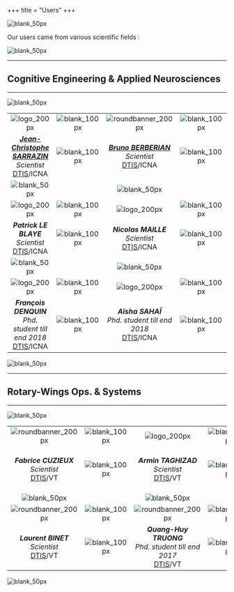 +++
title = "Users"
+++

![blank_50px](/img/blank_50px.jpg)

Our users came from various scientific fields :

![blank_50px](/img/blank_50px.jpg)

---

## Cognitive Engineering & Applied Neurosciences

---

![blank_50px](/img/blank_50px.jpg)

| | | | | | | |
| :---: | :---: | :---: | :---: | :---: | :---: | :---: |
| ![logo_200px](/img/logo_200px.png) | ![blank_100px](/img/blank_100px.jpg) | ![roundbanner_200px](/img/banners/roundbanner-bberberian_200px.png) | ![blank_100px](/img/blank_100px.jpg) | ![logo_200px](/img/logo_200px.png) | ![blank_100px](/img/blank_100px.jpg) | ![roundbanner_200px](/img/banners/roundbanner-trakotomamonjy_200px.png) |
| ***[Jean-Christophe SARRAZIN](https://www.researchgate.net/profile/Jean-Christophe_Sarrazin)***<br>*Scientist*<br>[DTIS](http://www.onera.fr/en/dtis-information-processing-and-systems)/ICNA | ![blank_100px](/img/blank_100px.jpg) | ***[Bruno BERBERIAN](https://www.researchgate.net/profile/Bruno_Berberian)***<br>*Scientist*<br>[DTIS](http://www.onera.fr/en/dtis-information-processing-and-systems)/ICNA | ![blank_100px](/img/blank_100px.jpg) | ***[Andrea DESANTIS](https://www.researchgate.net/profile/Andrea_Desantis3)***<br>*Scientist*<br>[DTIS](http://www.onera.fr/en/dtis-information-processing-and-systems)/ICNA | ![blank_100px](/img/blank_100px.jpg) | ***[Thomas RAKOTOMAMONJY](https://www.researchgate.net/profile/Thomas_Rakotomamonjy)***<br>*Scientist*<br>[DTIS](http://www.onera.fr/en/dtis-information-processing-and-systems)/ICNA |
| ![blank_50px](/img/blank_50px.jpg) | | ![blank_50px](/img/blank_50px.jpg) | | ![blank_50px](/img/blank_50px.jpg) | | ![blank_50px](/img/blank_50px.jpg) |
| ![logo_200px](/img/logo_200px.png) | ![blank_100px](/img/blank_100px.jpg) | ![logo_200px](/img/logo_200px.png) | ![blank_100px](/img/blank_100px.jpg) | ![roundbanner_200px](/img/banners/roundbanner-bsomon_200px.png) | ![blank_100px](/img/blank_100px.jpg) | ![roundbanner_200px](/img/banners/roundbanner-jgouraud_200px.png) | ![blank_100px](/img/blank_100px.jpg) | ![roundbanner_200px](/img/banners/roundbanner-jgouraud_200px.png) |
| ***Patrick LE BLAYE***<br>*Scientist*<br>[DTIS](http://www.onera.fr/en/dtis-information-processing-and-systems)/ICNA | ![blank_100px](/img/blank_100px.jpg) | ***Nicolas MAILLE***<br>*Scientist*<br>[DTIS](http://www.onera.fr/en/dtis-information-processing-and-systems)/ICNA | ![blank_100px](/img/blank_100px.jpg) | ***[Bertille SOMON](https://www.researchgate.net/profile/Bertille_Somon)***<br>*Phd. student till end 2018*<br>[DTIS](http://www.onera.fr/en/dtis-information-processing-and-systems)/ICNA | ![blank_100px](/img/blank_100px.jpg) | ***[Jonas GOURAUD](http://www.jonasgouraud.com/)***<br>*Phd. student till end 2018*<br>[DTIS](http://www.onera.fr/en/dtis-information-processing-and-systems)/ICNA |
| ![blank_50px](/img/blank_50px.jpg) | | ![blank_50px](/img/blank_50px.jpg) | | ![blank_50px](/img/blank_50px.jpg) | | ![blank_50px](/img/blank_50px.jpg) |
| ![logo_200px](/img/logo_200px.png) | ![blank_100px](/img/blank_100px.jpg) | ![logo_200px](/img/logo_200px.png) | ![blank_100px](/img/blank_100px.jpg) | ![logo_200px](/img/logo_200px.png) | ![blank_100px](/img/blank_100px.jpg) | ![logo_200px](/img/logo_200px.png) | ![blank_100px](/img/blank_100px.jpg) |
| ***François DENQUIN***<br>*Phd. student till end 2018*<br>[DTIS](http://www.onera.fr/en/dtis-information-processing-and-systems)/ICNA | ![blank_100px](/img/blank_100px.jpg) | ***Aïsha SAHAÏ***<br>*Phd. student till end 2018*<br>[DTIS](http://www.onera.fr/en/dtis-information-processing-and-systems)/ICNA | ![blank_100px](/img/blank_100px.jpg) | ***Mick SALOMONE***<br>*Phd. student till end 2020*<br>[DTIS](http://www.onera.fr/en/dtis-information-processing-and-systems)/ICNA | ![blank_100px](/img/blank_100px.jpg) | ***Florent BOLLON***<br>*Phd. student till end 2020*<br>[DTIS](http://www.onera.fr/en/dtis-information-processing-and-systems)/ICNA |

![blank_50px](/img/blank_50px.jpg)

---

## Rotary-Wings Ops. & Systems

---

![blank_50px](/img/blank_50px.jpg)

| | | | | | | |
| :---: | :---: | :---: | :---: | :---: | :---: | :---: |
| ![roundbanner_200px](/img/banners/roundbanner-fcuzieux_200px.png) | ![blank_100px](/img/blank_100px.jpg) | ![logo_200px](/img/logo_200px.png) | ![blank_100px](/img/blank_100px.jpg) | ![roundbanner_200px](/img/banners/roundbanner-pmbasset_200px.png) | ![blank_100px](/img/blank_100px.jpg) | ![logo_200px](/img/logo_200px.png) |
| ***Fabrice CUZIEUX***<br>*Scientist*<br>[DTIS](http://www.onera.fr/en/dtis-information-processing-and-systems)/VT | ![blank_100px](/img/blank_100px.jpg) | ***Armin TAGHIZAD***<br>*Scientist*<br>[DTIS](http://www.onera.fr/en/dtis-information-processing-and-systems)/VT | ![blank_100px](/img/blank_100px.jpg) | ***Piere-Marie BASSET***<br>*Flight dynamics & MDO scientist*<br>[DTIS](http://www.onera.fr/en/dtis-information-processing-and-systems)/VT | ![blank_100px](/img/blank_100px.jpg) | ***Binh DANG-VU***<br>*Scientist*<br>[DTIS](http://www.onera.fr/en/dtis-information-processing-and-systems)/VT |
| ![blank_50px](/img/blank_50px.jpg) | | ![blank_50px](/img/blank_50px.jpg) | | ![blank_50px](/img/blank_50px.jpg) | | ![blank_50px](/img/blank_50px.jpg) |
| ![roundbanner_200px](/img/banners/roundbanner-lbinet_200px.png) | ![blank_100px](/img/blank_100px.jpg) | ![roundbanner_200px](/img/banners/roundbanner-qhtruong_200px.png) | ![blank_100px](/img/blank_100px.jpg) | ![logo_200px](/img/logo_200px.png) | ![blank_100px](/img/blank_100px.jpg) | ![roundbanner_200px](/img/banners/roundbanner-xbarral_200px.png) 
| ***Laurent BINET***<br>*Scientist*<br>[DTIS](http://www.onera.fr/en/dtis-information-processing-and-systems)/VT | ![blank_100px](/img/blank_100px.jpg) | ***Quang-Huy TRUONG***<br>*Phd. student till end 2017*<br>[DTIS](http://www.onera.fr/en/dtis-information-processing-and-systems)/VT | ![blank_100px](/img/blank_100px.jpg) | ***Raphaël PERRET***<br>*Phd. student till end 2019*<br>[DTIS](http://www.onera.fr/en/dtis-information-processing-and-systems)/VT | ![blank_100px](/img/blank_100px.jpg) | ***Xavier BARRAL***<br>*Phd. student till early 2020*<br>[DTIS](http://www.onera.fr/en/dtis-information-processing-and-systems)/VT |

![blank_50px](/img/blank_50px.jpg)

